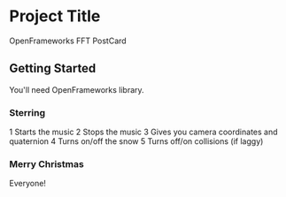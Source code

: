 # Project Title

OpenFrameworks FFT PostCard

## Getting Started

You'll need OpenFrameworks library.

### Sterring

1 Starts the music
2 Stops the music
3 Gives you camera coordinates and quaternion
4 Turns on/off the snow
5 Turns off/on collisions (if laggy)

### Merry Christmas

Everyone!